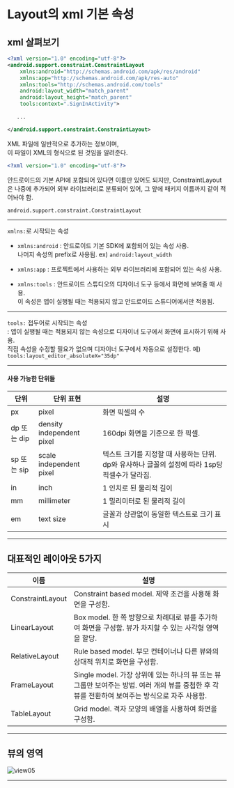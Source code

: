 # Layout의 xml 기본 속성

## xml 살펴보기

```xml
<?xml version="1.0" encoding="utf-8"?>
<android.support.constraint.ConstraintLayout
    xmlns:android="http://schemas.android.com/apk/res/android"
    xmlns:app="http://schemas.android.com/apk/res-auto"
    xmlns:tools="http://schemas.android.com/tools"
    android:layout_width="match_parent"
    android:layout_height="match_parent"
    tools:context=".SignInActivity">
   
   ...

</android.support.constraint.ConstraintLayout>
```

XML 파일에 일반적으로 추가하는 정보이며,  
이 파일이 XML의 형식으로 된 것임을 알려준다.
```xml
<?xml version="1.0" encoding="utf-8"?>
```

안드로이드의 기본 API에 포함되어 있다면 이름만 있어도 되지만,
ConstraintLayout은 나중에 추가되어 외부 라이브러리로 분류되어 있어, 그 앞에 패키지 이름까지 같이 적어놔야 함. 
```
android.support.constraint.ConstraintLayout 
```
---

`xmlns:`로 시작되는 속성

- `xmlns:android` : 안드로이드 기본 SDK에 포함되어 있는 속성 사용.  
나머지 속성의 prefix로 사용됨. ex) `android:layout_width`

- `xmlns:app` : 프로젝트에서 사용하는 외부 라이브러리에 포함되어 있는 속성 사용.

- `xmlns:tools` : 안드로이드 스튜디오의 디자이너 도구 등에서 화면에 보여줄 때 사용.  
이 속성은 앱이 실행될 때는 적용되지 않고 안드로이드 스튜디어에서만 적용됨.

---


`tools:` 접두어로 시작되는 속성  
: 앱이 실행될 때는 적용되지 않는 속성으로 디자이너 도구에서 화면에 표시하기 위해 사용.  
직접 속성을 수정할 필요가 없으며 디자이너 도구에서 자동으로 설정한다.
예) `tools:layout_editor_absoluteX="35dp"`


---
#### 사용 가능한 단위들

단위 | 단위 표현 | 설명
--------- | --------- | ---------
px | pixel | 화면 픽셀의 수
dp 또는 dip | density independent pixel | 160dpi 화면을 기준으로 한 픽셀.
sp 또는 sip | scale independent pixel | 텍스트 크기를 지정할 때 사용하는 단위. dp와 유사하나 글꼴의 설정에 따라 1sp당 픽셀수가 달라짐.
in | inch | 1 인치로 된 물리적 길이
mm | millimeter | 1 밀리미터로 된 물리적 길이
em | text size | 글꼴과 상관없이 동일한 텍스트로 크기 표시

---

## 대표적인 레이아웃 5가지

이름 | 설명 
--------- | --------- 
ConstraintLayout | Constraint based model. 제약 조건을 사용해 화면을 구성함.
LinearLayout | Box model. 한 쪽 방향으로 차례대로 뷰를 추가하여 화면을 구성함. 뷰가 차지할 수 있는 사각형 영역을 할당.
RelativeLayout | Rule based model. 부모 컨테이너나 다른 뷰와의 상대적 위치로 화면을 구성함.
FrameLayout | Single model. 가장 상위에 있는 하나의 뷰 또는 뷰그룹만 보여주는 방법. 여러 개의 뷰를 중첩한 후 각 뷰를 전환하여 보여주는 방식으로 자주 사용함.
TableLayout | Grid model. 격자 모양의 배열을 사용하여 화면을 구성함.

---


## 뷰의 영역

![view05](https://user-images.githubusercontent.com/38287485/42566278-08c5b116-8541-11e8-8e8a-b98cbc01e428.png)

---







